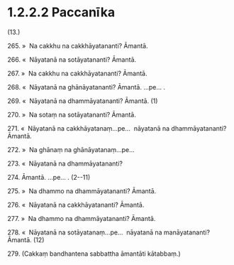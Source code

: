 

# 1.2.2.2 Paccanīka





(13.)

265\. »  Na cakkhu na cakkhāyatananti? Āmantā.

266\. «  Nāyatanā na sotāyatananti? Āmantā.

267\. »  Na cakkhu na cakkhāyatananti? Āmantā.

268\. «  Nāyatanā na ghānāyatananti? Āmantā. …pe… .

269\. «  Nāyatanā na dhammāyatananti? Āmantā. (1)

270\. »  Na sotaṃ na sotāyatananti? Āmantā.

271\. «  Nāyatanā na cakkhāyatanaṃ…pe…  nāyatanā na dhammāyatananti? Āmantā.

272\. »  Na ghānaṃ na ghānāyatanaṃ…pe…

273\. «  Nāyatanā na dhammāyatananti?

274\. Āmantā. …pe… . (2--11)

275\. »  Na dhammo na dhammāyatananti? Āmantā.

276\. «  Nāyatanā na cakkhāyatananti? Āmantā.

277\. »  Na dhammo na dhammāyatananti? Āmantā.

278\. «  Nāyatanā na sotāyatanaṃ…pe…  nāyatanā na manāyatananti? Āmantā. (12)

279\. (Cakkaṃ bandhantena sabbattha āmantāti kātabbaṃ.)



